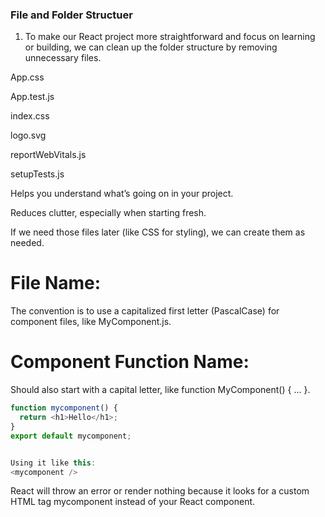 ### File and Folder Structuer

1. To make our React project more straightforward and focus on learning or building, we can clean up the folder structure by removing unnecessary files.

App.css

App.test.js

index.css

logo.svg

reportWebVitals.js

setupTests.js

Helps you understand what’s going on in your project.

Reduces clutter, especially when starting fresh.

If we need those files later (like CSS for styling), we can create them as needed.

# File Name:

The convention is to use a capitalized first letter (PascalCase) for component files, like MyComponent.js.

# Component Function Name:

Should also start with a capital letter, like function MyComponent() { ... }.

```javascript
function mycomponent() {
  return <h1>Hello</h1>;
}
export default mycomponent;


Using it like this:
<mycomponent />
```

React will throw an error or render nothing because it looks for a custom HTML tag mycomponent instead of your React component.
